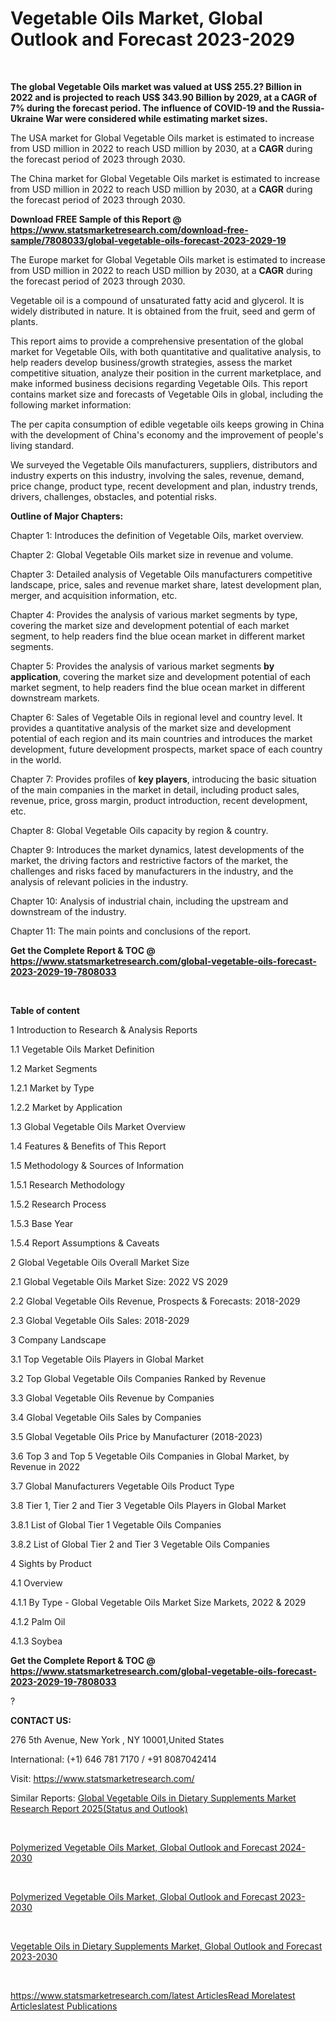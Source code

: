 <h1>Vegetable Oils Market, Global Outlook and Forecast 2023-2029</h1><br/><p><strong>The global Vegetable Oils market was valued at US$ 255.2? Billion in 2022 and is projected to reach US$ 343.90 Billion by 2029, at a <strong>CAGR</strong> of 7% during the forecast period. The influence of COVID-19 and the Russia-Ukraine War were considered while estimating market sizes.</strong></p>
 
 
 
 <p>The USA market for Global Vegetable Oils market is estimated to increase from USD million in 2022 to reach USD million by 2030, at a <strong>CAGR</strong> during the forecast period of 2023 through 2030.</p>
 
 
 
 <p>The China market for Global Vegetable Oils market is estimated to increase from USD million in 2022 to reach USD million by 2030, at a <strong>CAGR</strong> during the forecast period of 2023 through 2030.</p>
 
 
 
 <p><strong>Download FREE Sample of this Report @ <a href="https://www.statsmarketresearch.com/download-free-sample/7808033/global-vegetable-oils-forecast-2023-2029-19">https://www.statsmarketresearch.com/download-free-sample/7808033/global-vegetable-oils-forecast-2023-2029-19</a></strong></p>
 
 
 
 <p>The Europe market for Global Vegetable Oils market is estimated to increase from USD million in 2022 to reach USD million by 2030, at a <strong>CAGR</strong> during the forecast period of 2023 through 2030.</p>
 
 
 
 <p>Vegetable oil is a compound of unsaturated fatty acid and glycerol. It is widely distributed in nature. It is obtained from the fruit, seed and germ of plants.</p>
 
 
 
 <p>This report aims to provide a comprehensive presentation of the global market for Vegetable Oils, with both quantitative and qualitative analysis, to help readers develop business/growth strategies, assess the market competitive situation, analyze their position in the current marketplace, and make informed business decisions regarding Vegetable Oils. This report contains market size and forecasts of Vegetable Oils in global, including the following market information:</p>
 
 
 
 <p>The per capita consumption of edible vegetable oils keeps growing in China with the development of China&#39;s economy and the improvement of people&#39;s living standard.</p>
 
 
 
 <p>We surveyed the Vegetable Oils manufacturers, suppliers, distributors and industry experts on this industry, involving the sales, revenue, demand, price change, product type, recent development and plan, industry trends, drivers, challenges, obstacles, and potential risks.</p>
 
 
 
 <p><strong>Outline of Major Chapters:</strong></p>
 
 
 
 <p>Chapter 1: Introduces the definition of Vegetable Oils, market overview.</p>
 
 
 
 <p>Chapter 2: Global Vegetable Oils market size in revenue and volume.</p>
 
 
 
 <p>Chapter 3: Detailed analysis of Vegetable Oils manufacturers competitive landscape, price, sales and revenue market share, latest development plan, merger, and acquisition information, etc.</p>
 
 
 
 <p>Chapter 4: Provides the analysis of various market segments by type, covering the market size and development potential of each market segment, to help readers find the blue ocean market in different market segments.</p>
 
 
 
 <p>Chapter 5: Provides the analysis of various market segments <strong>by application</strong>, covering the market size and development potential of each market segment, to help readers find the blue ocean market in different downstream markets.</p>
 
 
 
 <p>Chapter 6: Sales of Vegetable Oils in regional level and country level. It provides a quantitative analysis of the market size and development potential of each region and its main countries and introduces the market development, future development prospects, market space of each country in the world.</p>
 
 
 
 <p>Chapter 7: Provides profiles of <strong>key players</strong>, introducing the basic situation of the main companies in the market in detail, including product sales, revenue, price, gross margin, product introduction, recent development, etc.</p>
 
 
 
 <p>Chapter 8: Global Vegetable Oils capacity by region & country.</p>
 
 
 
 <p>Chapter 9: Introduces the market dynamics, latest developments of the market, the driving factors and restrictive factors of the market, the challenges and risks faced by manufacturers in the industry, and the analysis of relevant policies in the industry.</p>
 
 
 
 <p>Chapter 10: Analysis of industrial chain, including the upstream and downstream of the industry.</p>
 
 
 
 <p>Chapter 11: The main points and conclusions of the report.</p>
 
 
 
 <div><b>Get the Complete Report & TOC @ <a href="https://www.statsmarketresearch.com/global-vegetable-oils-forecast-2023-2029-19-7808033">https://www.statsmarketresearch.com/global-vegetable-oils-forecast-2023-2029-19-7808033</a></b></div>
 
 
 
 <p><br />
 
 <b>Table of content</b></p>
 
 
 
 <p>1 Introduction to Research & Analysis Reports<br />
 
 1.1 Vegetable Oils Market Definition<br />
 
 1.2 Market Segments<br />
 
 1.2.1 Market by Type<br />
 
 1.2.2 Market by Application<br />
 
 1.3 Global Vegetable Oils Market Overview<br />
 
 1.4 Features & Benefits of This Report<br />
 
 1.5 Methodology & Sources of Information<br />
 
 1.5.1 Research Methodology<br />
 
 1.5.2 Research Process<br />
 
 1.5.3 Base Year<br />
 
 1.5.4 Report Assumptions & Caveats<br />
 
 2 Global Vegetable Oils Overall Market Size<br />
 
 2.1 Global Vegetable Oils Market Size: 2022 VS 2029<br />
 
 2.2 Global Vegetable Oils Revenue, Prospects & Forecasts: 2018-2029<br />
 
 2.3 Global Vegetable Oils Sales: 2018-2029<br />
 
 3 Company Landscape<br />
 
 3.1 Top Vegetable Oils Players in Global Market<br />
 
 3.2 Top Global Vegetable Oils Companies Ranked by Revenue<br />
 
 3.3 Global Vegetable Oils Revenue by Companies<br />
 
 3.4 Global Vegetable Oils Sales by Companies<br />
 
 3.5 Global Vegetable Oils Price by Manufacturer (2018-2023)<br />
 
 3.6 Top 3 and Top 5 Vegetable Oils Companies in Global Market, by Revenue in 2022<br />
 
 3.7 Global Manufacturers Vegetable Oils Product Type<br />
 
 3.8 Tier 1, Tier 2 and Tier 3 Vegetable Oils Players in Global Market<br />
 
 3.8.1 List of Global Tier 1 Vegetable Oils Companies<br />
 
 3.8.2 List of Global Tier 2 and Tier 3 Vegetable Oils Companies<br />
 
 4 Sights by Product<br />
 
 4.1 Overview<br />
 
 4.1.1 By Type - Global Vegetable Oils Market Size Markets, 2022 & 2029<br />
 
 4.1.2 Palm Oil<br />
 
 4.1.3 Soybea</p>
 
 
 
 <div><b>Get the Complete Report & TOC @ <a href="https://www.statsmarketresearch.com/global-vegetable-oils-forecast-2023-2029-19-7808033">https://www.statsmarketresearch.com/global-vegetable-oils-forecast-2023-2029-19-7808033</a></b></div>
 
 
 
 <p>? </p>
 
 
 
 <p><b>CONTACT US:</b><br />
 
 276 5th Avenue, New York , NY 10001,United States<br />
 
 International: (+1) 646 781 7170 / +91 8087042414<br />
 
 Visit: <a href="https://www.statsmarketresearch.com/">https://www.statsmarketresearch.com/</a><br />
 
 Similar Reports: <a href="https://www.statsmarketresearch.com/global-vegetable-oils-forecast-2023-2029-19-7808033">Global Vegetable Oils in Dietary Supplements Market Research Report 2025(Status and Outlook)</a><br />
 
 <br />
 
 <a href="https://www.statsmarketresearch.com/global-vegetable-oils-forecast-2023-2029-19-7808033">Polymerized Vegetable Oils Market, Global Outlook and Forecast 2024-2030</a><br />
 
 <br />
 
 <a href="https://www.statsmarketresearch.com/global-vegetable-oils-forecast-2023-2029-19-7808033">Polymerized Vegetable Oils Market, Global Outlook and Forecast 2023-2030</a><br />
 
 <br />
 
 <a href="https://www.statsmarketresearch.com/global-vegetable-oils-forecast-2023-2029-19-7808033">Vegetable Oils in Dietary Supplements Market, Global Outlook and Forecast 2023-2030</a><br />
 
 <br />
 
 <a href="https://gyeongbokgung.com">https://www.statsmarketresearch.com/</a><a href="https://hallyeomaritime.com">latest Articles</a><a href="https://jingwansa.com">Read More</a><a href="https://nguoiviet.jp/">latest Articles</a><a href="https://www.intelmarketresearch.com/">latest Publications</a></p>